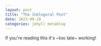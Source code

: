 ```yaml
---
layout: post
title: "The Inblogural Post"
date: 2023-09-18
categories: jekyll metablog
---
```


If you're reading this it's ~too late~ working!
